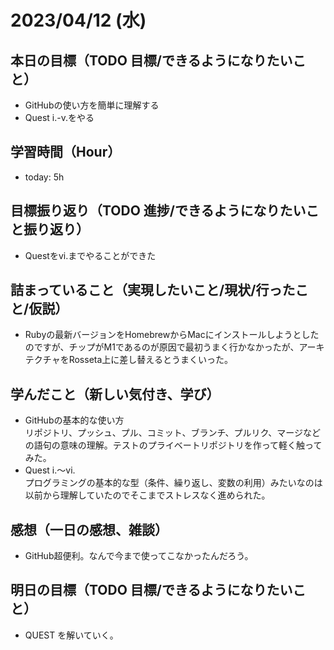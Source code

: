 # 2023/04/12 (水)

## 本日の目標（TODO 目標/できるようになりたいこと）

- GitHubの使い方を簡単に理解する
- Quest i.-v.をやる

## 学習時間（Hour）

- today: 5h

## 目標振り返り（TODO 進捗/できるようになりたいこと振り返り）

- Questをvi.までやることができた

## 詰まっていること（実現したいこと/現状/行ったこと/仮説）

- Rubyの最新バージョンをHomebrewからMacにインストールしようとしたのですが、チップがM1であるのが原因で最初うまく行かなかったが、アーキテクチャをRosseta上に差し替えるとうまくいった。

## 学んだこと（新しい気付き、学び）

- GitHubの基本的な使い方<br>
リポジトリ、プッシュ、プル、コミット、ブランチ、プルリク、マージなどの語句の意味の理解。テストのプライベートリポジトリを作って軽く触ってみた。
- Quest i.〜vi.<br>
プログラミングの基本的な型（条件、繰り返し、変数の利用）みたいなのは以前から理解していたのでそこまでストレスなく進められた。


## 感想（一日の感想、雑談）

- GitHub超便利。なんで今まで使ってこなかったんだろう。

## 明日の目標（TODO 目標/できるようになりたいこと）

- QUEST を解いていく。
